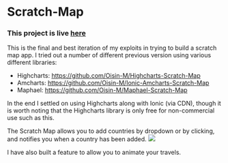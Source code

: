 # Scratch-Map

### This project is live [here](https://oisin-m.github.io/Scratch-Map/)

This is the final and best iteration of my exploits in trying to build a scratch map app. I tried out a number of different previous version using various different libraries:
- Highcharts: https://github.com/Oisin-M/Highcharts-Scratch-Map
- Amcharts: https://github.com/Oisin-M/Ionic-Amcharts-Scratch-Map
- Maphael: https://github.com/Oisin-M/Maphael-Scratch-Map

In the end I settled on using Highcharts along with Ionic (via CDN), though it is worth noting that the Highcharts library is only free for non-commercial use such as this.

The Scratch Map allows you to add countries by dropdown or by clicking, and notifies you when a country has been added.
<img src="https://i.imgur.com/lm3cC4E.png">

I have also built a feature to allow you to animate your travels.
